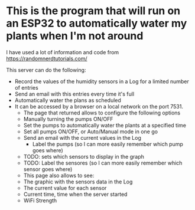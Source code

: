# This is the program that will run on an ESP32 to automatically water my plants when I'm not around
I have used a lot of information and code from https://randomnerdtutorials.com/

This server can do the following:
 - Record the values of the humidity sensors in a Log for a limited number of entries
 - Send an email with this entries every time it's full
 - Automatically water the plans as scheduled
 - It can be accessed by a browser on a local network on the port 7531. 
    - The page that returned allows to configure the following options
	 - Manually turning the pumps ON/OFF
	 - Set the pumps to automatically water the plants at a specified time
	 - Set all pumps ON/OFF, or Auto/Manual mode in one go
	 - Send an email with the current values in the Log
         - Label the pumps (so I can more easily remember which pump goes where)
	 - TODO: sets which sensors to display in the graph
	 - TODO: Label the sensores (so I can more easily remember which sensor goes where)
    - This page also allows to see:
	 - The graphic with the sensors data in the Log
	 - The current value for each sensor
	 - Current time, time when the server started
	 - WiFi Strength